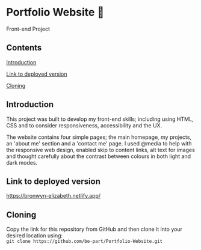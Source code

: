 # Portfolio Website :seedling:

Front-end Project

## Contents
[Introduction](#introduction)  

[Link to deployed version](#link-to-deployed-version)  

[Cloning](#part-1-cloning)  


## Introduction

This project was built to develop my front-end skills; including using HTML, CSS and to consider responsiveness, accessibility and the UX.  

The website contains four simple pages; the main homepage, my projects, an 'about me' section and a 'contact me' page.
I used @media to help with the responsive web design, enabled skip to content links, alt text for images and thought carefully about the contrast between colours in both light and dark modes.


## Link to deployed version

https://bronwyn-elizabeth.netlify.app/


## Cloning

Copy the link for this repository from GitHub and then clone it into your desired location using:  
`git clone https://github.com/be-part/Portfolio-Website.git`
